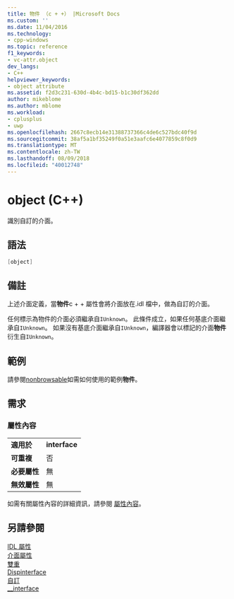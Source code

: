 ```yaml
---
title: 物件 （c + +） |Microsoft Docs
ms.custom: ''
ms.date: 11/04/2016
ms.technology:
- cpp-windows
ms.topic: reference
f1_keywords:
- vc-attr.object
dev_langs:
- C++
helpviewer_keywords:
- object attribute
ms.assetid: f2d3c231-630d-4b4c-bd15-b1c30df362dd
author: mikeblome
ms.author: mblome
ms.workload:
- cplusplus
- uwp
ms.openlocfilehash: 2667c8ecb14e31388737366c4de6c527bdc40f9d
ms.sourcegitcommit: 38af5a1bf35249f0a51e3aafc6e4077859c8f0d9
ms.translationtype: MT
ms.contentlocale: zh-TW
ms.lasthandoff: 08/09/2018
ms.locfileid: "40012748"
---
```

# <a name="object-c"></a>object (C++)
識別自訂的介面。  
  
## <a name="syntax"></a>語法  
  
```cpp  
[object]  
```  
  
## <a name="remarks"></a>備註  
 上述介面定義，當**物件**c + + 屬性會將介面放在.idl 檔中，做為自訂的介面。  
  
 任何標示為物件的介面必須繼承自`IUnknown`。 此條件成立，如果任何基底介面繼承自`IUnknown`。 如果沒有基底介面繼承自`IUnknown`，編譯器會以標記的介面**物件**衍生自`IUnknown`。  
  
## <a name="example"></a>範例  
 請參閱[nonbrowsable](../windows/nonbrowsable.md)如需如何使用的範例**物件**。  
  
## <a name="requirements"></a>需求  
  
### <a name="attribute-context"></a>屬性內容  
  
|||  
|-|-|  
|**適用於**|**interface**|  
|**可重複**|否|  
|**必要屬性**|無|  
|**無效屬性**|無|  
  
 如需有關屬性內容的詳細資訊，請參閱 [屬性內容](../windows/attribute-contexts.md)。  
  
## <a name="see-also"></a>另請參閱  
 [IDL 屬性](../windows/idl-attributes.md)   
 [介面屬性](../windows/interface-attributes.md)   
 [雙重](../windows/dual.md)   
 [Dispinterface](../windows/dispinterface.md)   
 [自訂](../windows/custom-cpp.md)   
 [__interface](../cpp/interface.md)   